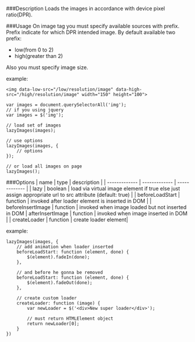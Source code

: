 
###Description
Loads the images in accordance with device pixel ratio(DPR).

###Usage
On image tag you must specify available sources with prefix. Prefix indicate for which DPR intended image. By default available two prefix:
- low(from 0 to 2)
- high(greater than 2)

Also you must specify image size.

example:
```
<img data-low-src="/low/resolution/image" data-high-src="/high/resolution/image" width="150" height="100">
```


```
var images = document.querySelectorAll('img');
// if you using jquery
var images = $('img');

// load set of images
lazyImages(images);

// use options
lazyImages(images, {
	// options
});

// or load all images on page
lazyImages();
```

###Options
| name  | type | description |
| ------------- | ------------- | ------------- |
| lazy  | boolean  | load via virtual image element if true else just assign appropriate url to src attribute (default: true) |
| beforeLoadStart | function  | invoked after loader element is inserted in DOM |
| beforeInsertImage | function  | invoked when image loaded but not inserted in DOM
| afterInsertImage | function  | invoked when image inserted in DOM |
| createLoader | function  | create loader element|

example:
```
lazyImages(images, {
	// add animation when loader inserted
	beforeLoadStart: function (element, done) {
		$(element).fadeIn(done);
	},
	
	// and before he gonna be removed
	beforeLoadStart: function (element, done) {
		$(element).fadeOut(done);
	},

	// create custom loader
	createLoader: function (image) {
		var newLoader = $('<div>New super loader</div>');
		
		// must return HTMLElement object
		return newLoader[0];
	}
})
```